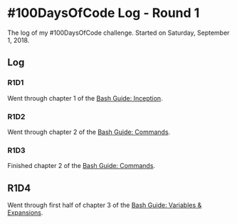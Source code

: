 # #100DaysOfCode Log - Round 1

The log of my #100DaysOfCode challenge. Started on Saturday, September 1, 2018.

## Log

### R1D1

Went through chapter 1 of the [Bash Guide: Inception](https://guide.bash.academy/inception/).

### R1D2

Went through chapter 2 of the [Bash Guide: Commands](https://guide.bash.academy/commands/).

### R1D3

Finished chapter 2 of the [Bash Guide: Commands](https://guide.bash.academy/commands/).

## R1D4

Went through first half of chapter 3 of the [Bash Guide: Variables & Expansions](https://guide.bash.academy/expansions/).
